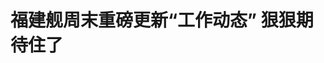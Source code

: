 <!DOCTYPE html>
<html lang="zh-CN">

<head>
    
<title>福建舰周末重磅更新“工作动态”  狠狠期待住了_腾讯新闻</title>
<meta name="keywords" content="航母,军舰,国产航母,山东舰,大国重器,福建,电磁弹射器,三亚">
<meta name="description" content="刚刚过去的周末两艘国产航母更新了自己的“工作动态”下滑查看大国重器的“朋友圈” 福建舰：我是首艘弹射型航空母舰，目前正在加紧进行海试中。 山东舰：情节随机、贴近实战！我正在海南三亚某军港进行飞行保障全流程演练。两艘航母有哪些科技含量拉满的亮点？重量级知识即刻带你解缆启航！01我国首艘弹射型航母一起读懂...">
<meta name="author" content="腾讯网">
<meta name="copyright" content="Copyright 1998 - 2025 Tencent. All Rights Reserved">
<meta property="og:type" content="news" />

<meta property="og:title" content="福建舰周末重磅更新“工作动态”  狠狠期待住了_腾讯新闻" />
<meta property="og:description" content="刚刚过去的周末两艘国产航母更新了自己的“工作动态”下滑查看大国重器的“朋友圈” 福建舰：我是首艘弹射型航空母舰，目前正在加紧进行海试中。 山东舰：情节随机、贴近实战！我正在海南三亚某军港进行飞行保障全流程演练。两艘航母有哪些科技含量拉满的亮点？重量级知识即刻带你解缆启航！01我国首艘弹射型航母一起读懂..." />
<meta property="og:url" content="https://news.qq.com/rain/a/20250526A01DYB00" />
<meta property="og:image" content="https://inews.gtimg.com/news_ls/Os8fuw68V-UR9dt8RNzngwSCemUkFoJavvv-Ya8H0sCfcAA_640330/0" />
<meta property="article:author" content="央视新闻" />
<meta property="article:published_time" content="2025-05-26 07:44:25" />
<meta property="category" content="mil" />

<meta name="baidu-site-verification" content="jJeIJ5X7pP" />
    <meta charset="utf-8" />
<meta http-equiv="X-UA-Compatible" content="IE=Edge" />
<meta name="viewport" content="width=device-width, initial-scale=1, shrink-to-fit=no" />
<link rel="dns-prefetch" href="mat1.gtimg.com">
<link rel="dns-prefetch" href="i.news.qq.com">
<link rel="shortcut icon" href="https://mat1.gtimg.com/qqcdn/qqindex2021/favicon.ico">
<script nomodule="true" src="https://mat1.gtimg.com/qqcdn/qqindex2021/common-static/20240515201444/core3-37-1.min.js"></script>
<script>
  try {
    if (!window.IntersectionObserver) {
      var observerScript = document.createElement('script');
      observerScript.src = "https://mat1.gtimg.com/qqcdn/qqindex2021/common-static/20241024141058/intersection-observer-polyfill.js";
      document.head.appendChild(observerScript);
    }
  } catch (error) {}
</script>

<script>
  try {
    if (!Element.prototype.scrollTo) {
      var scrollScript = document.createElement('script');
      scrollScript.src = "https://mat1.gtimg.com/qqcdn/qqindex2021/common-static/20241025153001/scroll-behavior-polyfill.js";
      document.head.appendChild(scrollScript);
    }
  } catch (error) {}
</script>
<script>
  try {
    if ('scrollRestoration' in window.history) {
      window.history.scrollRestoration = 'manual';
    }
    window.isPcClient = Boolean(window.electron) && (
      window.navigator.userAgent.indexOf('pc-client') > 0 ||
      window.navigator.userAgent.indexOf('TencentNews') > 0
    );
  } catch {}
</script>
<script>
  try {
    if (window.isPcClient) {
      var bodyStyle = document.createElement('style');
      bodyStyle.innerText = 'body{ zoom: 0.95 }';
      document.head.appendChild(bodyStyle);
    }
  } catch {}
</script>
<script>
  window.DATA = {"url":"https://view.inews.qq.com/a/20250526A01DYB00","article_id":"20250526A01DYB00","article_type":"0","title":"福建舰周末重磅更新“工作动态”  狠狠期待住了","desc":"刚刚过去的周末两艘国产航母更新了自己的“工作动态”下滑查看大国重器的“朋友圈” 福建舰：我是首艘弹射型航空母舰，目前正在加紧进行海试中。 山东舰：情节随机、贴近实战！我正在海南三亚某军港进行飞行保障全流程演练。两艘航母有哪些科技含量拉满的亮点？重量级知识即刻带你解缆启航！01我国首艘弹射型航母一起读懂...","iNewsRecommendLevel":1,"abstract":"刚刚过去的周末两艘国产航母更新了自己的“工作动态”下滑查看大国重器的“朋友圈” 福建舰：我是首艘弹射型航空母舰，目前正在加紧进行海试中。 山东舰：情节随机、贴近实战！我正在海南三亚某军港进行飞行保障全流程演练。两艘航母有哪些科技含量拉满的亮点？重量级知识即刻带你解缆启航！01我国首艘弹射型航母一起读懂...","catalog1":"mil","ad_channel_sign":"milite","introduction":"","media":"央视新闻","media_id":"58","pubtime":"2025-05-26 07:44:25","comment_id":"8414838987","political":0,"cmsId":"20250526A01DYB00","cms_id":"20250526A01DYB00","closeAllAd":0,"closeAllFavorite":false,"originContent":{"directory":{"ai_list":null,"enable":2,"list":null},"text":"\u003cdiv class=\"rich_media_content\"\u003e\u003c!--NO_AD_ERROR_8--\u003e\u003cp class=\"text_align-center\" data-source=\"cke\"\u003e刚刚过去的周末\u003c/p\u003e\n\u003cp class=\"text_align-center\" data-source=\"cke\"\u003e\u003cspan class=\"color-00b0f0\" data-source=\"cke\"\u003e\u003cstrong data-source=\"cke\"\u003e两艘国产航母\u003c/strong\u003e\u003c/span\u003e\u003c/p\u003e\n\u003cp class=\"text_align-center\" data-source=\"cke\"\u003e\u003cspan class=\"color-00b0f0\" data-source=\"cke\"\u003e\u003cstrong data-source=\"cke\"\u003e更新了自己的“工作动态”\u003c/strong\u003e\u003c/span\u003e\u003c/p\u003e\n\u003cp class=\"text_align-center\" data-source=\"cke\"\u003e\u003cspan class=\"color-a4acb6\" data-source=\"cke\"\u003e\u003cspan class=\"font_size-14px\" data-source=\"cke\"\u003e\u003cstrong data-source=\"cke\"\u003e下滑查看大国重器的“朋友圈”\u003c/strong\u003e👇\u003c/span\u003e\u003c/span\u003e\u003c/p\u003e\n\u003cdiv class=\"cms-cke-widget-quote-normal-1 cms-cke-widget-quote-tpl cms-cke-widget-quote-wrapper cms-cke-widget-tpl\" data-key=\"quote-normal-1\" data-reactroot=\"\" style=\"align-items: center; display: flex; font-size: 19px; justify-content: center; margin-bottom: 28px; margin-top: 28px; width: 100%\"\u003e\n\u003cdiv class=\"cms-cke-widget-quote-container\" style=\"border-bottom: 1px solid #ecedee; padding: 17px 0; position: relative; width: 100%\"\u003e\n\u003cdiv class=\"line\" style=\"background-color: #ecedee; height: 1px; position: absolute; right: 0; top: 0px; width: calc(100% - 32px)\"\u003e \u003c/div\u003e\n\u003csection class=\"cms-cke-widget-quote-icon\" style=\"background-image: url(https://inews.gtimg.com/om_bt/O5DcMG0bzC_orI-Z-S48S-WcsOJG8zzDaQ_K_Y8YdDaZEAA/0); background-position: center; background-repeat: no-repeat; background-size: cover; display: inline-block; height: 16px; left: 0; position: absolute; top: -8px; width: 24px\"\u003e \u003c/section\u003e\n\u003cdiv class=\"cms-cke-widget-quote-content\" style=\"color: #212228; line-height: 30px; width: 100%\"\u003e\n\u003cp\u003e\u003cstrong\u003e\u003c!--VERTICAL_CARD_BEGIN_0--\u003e福建舰\u003c!--VERTICAL_CARD_END_0--\u003e：\u003c/strong\u003e我是首艘弹射型航空母舰，目前正在加紧进行海试中。\u003c/p\u003e\n\u003c/div\u003e\n\u003c/div\u003e\n\u003c/div\u003e\n\u003cdiv class=\"cms-cke-widget-quote-normal-1 cms-cke-widget-quote-tpl cms-cke-widget-quote-wrapper cms-cke-widget-tpl\" data-key=\"quote-normal-1\" data-reactroot=\"\" style=\"align-items: center; display: flex; font-size: 19px; justify-content: center; margin-bottom: 28px; margin-top: 28px; width: 100%\"\u003e\n\u003cdiv class=\"cms-cke-widget-quote-container\" style=\"border-bottom: 1px solid #ecedee; padding: 17px 0; position: relative; width: 100%\"\u003e\n\u003cdiv class=\"line\" style=\"background-color: #ecedee; height: 1px; position: absolute; right: 0; top: 0px; width: calc(100% - 32px)\"\u003e \u003c/div\u003e\n\u003csection class=\"cms-cke-widget-quote-icon\" style=\"background-image: url(https://inews.gtimg.com/om_bt/O5DcMG0bzC_orI-Z-S48S-WcsOJG8zzDaQ_K_Y8YdDaZEAA/0); background-position: center; background-repeat: no-repeat; background-size: cover; display: inline-block; height: 16px; left: 0; position: absolute; top: -8px; width: 24px\"\u003e \u003c/section\u003e\n\u003cdiv class=\"cms-cke-widget-quote-content\" style=\"color: #212228; line-height: 30px; width: 100%\"\u003e\n\u003cp\u003e\u003cstrong\u003e\u003c!--VERTICAL_CARD_BEGIN_1--\u003e山东舰\u003c!--VERTICAL_CARD_END_1--\u003e：\u003c/strong\u003e情节随机、贴近实战！我正在海南三亚某军港进行飞行保障全流程演练。\u003c/p\u003e\n\u003c/div\u003e\n\u003c/div\u003e\n\u003c/div\u003e\n\u003cp class=\"text_align-center\" data-source=\"cke\"\u003e两艘航母有哪些科技含量拉满的亮点？\u003c/p\u003e\n\u003cp class=\"text_align-center\" data-source=\"cke\"\u003e重量级知识即刻带你解缆启航！\u003c/p\u003e\n\u003cdiv class=\"cms-cke-widget-title-number-3 cms-cke-widget-title-tpl cms-cke-widget-title-wrapper cms-cke-widget-tpl\" data-key=\"title-number-3\" data-reactroot=\"\" style=\"align-items: center; display: flex; font-size: 19px; font-weight: bold; justify-content: center; margin-bottom: 20px; margin-top: 28px; width: 100%\"\u003e\n\u003cdiv class=\"cms-cke-widget-title-container\" style=\"display: inline-block; margin-bottom: 8px; margin-left: 8px; margin-right: 8px; margin-top: 8px; position: relative\"\u003e\n\u003cdiv class=\"cms-cke-widget-title-nubmer\" style=\"color: #00269a; font-size: 54px; left: 50%; min-width: 20px; opacity: 0.1; position: absolute; text-align: center; top: 50%; transform: translate(-50%, -50%); white-space: nowrap; z-index: 9\"\u003e01\u003c/div\u003e\n\u003cdiv class=\"cms-cke-widget-title-wrap title-number-3-text\" style=\"color: #00269a; display: inline-block; line-height: 26px; min-width: 4px; padding: 0 28px; position: relative; text-align: center; word-break: break-all; z-index: 99\"\u003e\n\u003cp\u003e我国首艘弹射型航母\u003c/p\u003e\n\u003cp\u003e一起读懂福建舰的“含金量”\u003c/p\u003e\n\u003c/div\u003e\n\u003csection class=\"left-icon\" style=\"background-image: url(https://inews.gtimg.com/om_bt/OuiUeJ9yXPUGsFB7YhGv-z-NS1G6PTGqXdZHUNVaauegEAA/0); background-position: center; background-repeat: no-repeat; background-size: cover; display: inline-block; height: 20px; left: 0px; margin-top: -10px; position: absolute; top: 50%; width: 20px\"\u003e \u003c/section\u003e\n\u003csection class=\"right-icon\" style=\"background-image: url(https://inews.gtimg.com/om_bt/OuiUeJ9yXPUGsFB7YhGv-z-NS1G6PTGqXdZHUNVaauegEAA/0); background-position: center; background-repeat: no-repeat; background-size: cover; display: inline-block; height: 20px; margin-top: -10px; position: absolute; right: 0px; top: 50%; width: 20px\"\u003e \u003c/section\u003e\n\u003c/div\u003e\n\u003c/div\u003e\n\u003cp class=\"text_align-center\" data-source=\"cke\"\u003e\u003cspan class=\"color-00b0f0\" data-source=\"cke\"\u003e\u003cspan class=\"font_size-21px\" data-source=\"cke\"\u003e\u003cstrong data-source=\"cke\"\u003e福建舰\u003c/strong\u003e\u003c/span\u003e\u003c/span\u003e是我国第三艘\u003c!--SECURE_LINK_BEGIN_0--\u003e航空母舰\u003c!--SECURE_LINK_END_0--\u003e\u003c/p\u003e\n\u003cp class=\"text_align-center\" data-source=\"cke\"\u003e也是我国首艘弹射型航空母舰\u003c/p\u003e\n\u003cp class=\"text_align-center\" data-source=\"cke\"\u003e目前福建舰正在加紧进行海试\u003c/p\u003e\n\u003cp class=\"text_align-center\" data-source=\"cke\"\u003e入列后作战模式将更灵活\u003c/p\u003e\n\u003cdiv data-vid=\"k3090zaksok\" data-widget=\"video\"\u003e\u003c!--VIDEO_0--\u003e\u003cspan style=\"text-align: center;font-size: 13px;color: rgb(136, 136, 136); line-height: 14px;margin-bottom: 22px;margin-top: 8px; display: block;\"\u003e\u003c/span\u003e\u003c/div\u003e\n\u003cp class=\"text_align-center\" data-source=\"cke\"\u003e正式入列服役后\u003c/p\u003e\n\u003cp class=\"text_align-center\" data-source=\"cke\"\u003e它将发挥怎样的作战效能？\u003c/p\u003e\n\u003cp\u003e\u003c!--IMG_0--\u003e\u003c/p\u003e\n\u003cp\u003e\u003c!--IMG_1--\u003e\u003c/p\u003e\n\u003cp class=\"text_align-center\" data-source=\"cke\"\u003e福建舰的“含金量”超高：\u003c/p\u003e\n\u003cdiv class=\"cms-cke-widget-quote-normal-3 cms-cke-widget-quote-tpl cms-cke-widget-quote-wrapper cms-cke-widget-tpl\" data-key=\"quote-normal-3\" data-reactroot=\"\" style=\"align-items: center; display: flex; font-size: 19px; justify-content: center; margin-bottom: 28px; margin-top: 28px; width: 100%\"\u003e\n\u003cdiv class=\"cms-cke-widget-quote-container\" style=\"background: #f1f2f3; border-radius: 2px; padding: 16px 14px; position: relative; width: 100%\"\u003e\n\u003cdiv class=\"cms-cke-widget-quote-mask\" style=\"background: #ffffff; bottom: 0; height: 18px; position: absolute; right: 0; width: 18px\"\u003e \u003c/div\u003e\n\u003csection class=\"cms-cke-widget-quote-icon\" style=\"background-image: url(https://inews.gtimg.com/om_bt/OqRgU4CI68gL6p2TrspbzXbIx4iwsG-H5eIQPq7XioHT0AA/0); background-position: center; background-repeat: no-repeat; background-size: cover; bottom: -0; display: inline-block; height: 18px; position: absolute; right: 0px; width: 18px\"\u003e \u003c/section\u003e\n\u003cdiv class=\"cms-cke-widget-quote-content\" style=\"color: #212228; line-height: 27px; text-align: justify; width: 100%\"\u003e\n\u003cp\u003e与常规航母相比，采用弹射起飞的航母优势非常明显。\u003c/p\u003e\n\u003cp\u003e▶战斗机可以满载燃料和弹药起飞，相当于直接提升了战机的作战能力。\u003c/p\u003e\n\u003cp\u003e▶让航母具备搭载固定翼舰载预警机的能力，从而大幅提升航母的预警探测和对舰载机的空情保障与指挥调度能力。\u003c/p\u003e\n\u003cp\u003e▶电磁弹射器还可以控制弹射力度，大到运输机、预警机，小到无人机的各类机型都能以弹射方式从航母上起飞，使航母的作战模式更灵活。\u003c/p\u003e\n\u003c/div\u003e\n\u003c/div\u003e\n\u003c!--NO_AD_0--\u003e\u003c!--EOP_0--\u003e\u003c/div\u003e\u003c!--PARAGRAPH_0--\u003e\n\u003cdiv data-vid=\"z3090u9s8ni\" data-widget=\"video\"\u003e\u003c!--VIDEO_1--\u003e\u003cspan style=\"text-align: center;font-size: 13px;color: rgb(136, 136, 136); line-height: 14px;margin-bottom: 22px;margin-top: 8px; display: block;\"\u003e\u003c/span\u003e\u003c/div\u003e\n\u003cp class=\"text_align-center\" data-source=\"cke\"\u003e军事专家表示\u003c/p\u003e\n\u003cp class=\"text_align-center\" data-source=\"cke\"\u003e福建舰入列后\u003c/p\u003e\n\u003cp class=\"text_align-center\" data-source=\"cke\"\u003e\u003cspan class=\"color-00b0f0\" data-source=\"cke\"\u003e\u003cstrong data-source=\"cke\"\u003e将大幅提升人民海军\u003c/strong\u003e\u003c/span\u003e\u003c/p\u003e\n\u003cp class=\"text_align-center\" data-source=\"cke\"\u003e\u003cspan class=\"color-00b0f0\" data-source=\"cke\"\u003e\u003cstrong data-source=\"cke\"\u003e近海防御和远海护卫作战的能力\u003c/strong\u003e\u003c/span\u003e\u003c/p\u003e\n\u003cdiv class=\"cms-cke-widget-title-number-3 cms-cke-widget-title-tpl cms-cke-widget-title-wrapper cms-cke-widget-tpl\" data-key=\"title-number-3\" data-reactroot=\"\" style=\"align-items: center; display: flex; font-size: 19px; font-weight: bold; justify-content: center; margin-bottom: 20px; margin-top: 28px; width: 100%\"\u003e\n\u003cdiv class=\"cms-cke-widget-title-container\" style=\"display: inline-block; margin-bottom: 8px; margin-left: 8px; margin-right: 8px; margin-top: 8px; position: relative\"\u003e\n\u003cdiv class=\"cms-cke-widget-title-nubmer\" style=\"color: #00269a; font-size: 54px; left: 50%; min-width: 20px; opacity: 0.1; position: absolute; text-align: center; top: 50%; transform: translate(-50%, -50%); white-space: nowrap; z-index: 9\"\u003e02\u003c/div\u003e\n\u003cdiv class=\"cms-cke-widget-title-wrap title-number-3-text\" style=\"color: #00269a; display: inline-block; line-height: 26px; min-width: 4px; padding: 0 28px; position: relative; text-align: center; word-break: break-all; z-index: 99\"\u003e\n\u003cp\u003e贴近实战！\u003c/p\u003e\n\u003cp\u003e山东舰最新演练现场\u003c/p\u003e\n\u003c/div\u003e\n\u003csection class=\"left-icon\" style=\"background-image: url(https://inews.gtimg.com/om_bt/OuiUeJ9yXPUGsFB7YhGv-z-NS1G6PTGqXdZHUNVaauegEAA/0); background-position: center; background-repeat: no-repeat; background-size: cover; display: inline-block; height: 20px; left: 0px; margin-top: -10px; position: absolute; top: 50%; width: 20px\"\u003e \u003c/section\u003e\n\u003csection class=\"right-icon\" style=\"background-image: url(https://inews.gtimg.com/om_bt/OuiUeJ9yXPUGsFB7YhGv-z-NS1G6PTGqXdZHUNVaauegEAA/0); background-position: center; background-repeat: no-repeat; background-size: cover; display: inline-block; height: 20px; margin-top: -10px; position: absolute; right: 0px; top: 50%; width: 20px\"\u003e \u003c/section\u003e\n\u003c/div\u003e\n\u003c/div\u003e\n\u003cp class=\"text_align-center\" data-source=\"cke\"\u003e近日，山东舰在海南三亚某军港\u003c/p\u003e\n\u003cp class=\"text_align-center\" data-source=\"cke\"\u003e进行飞行保障全流程演练\u003c/p\u003e\n\u003cp class=\"text_align-center\" data-source=\"cke\"\u003e紧贴战训任务磨砺官兵实战本领\u003c/p\u003e\n\u003cdiv data-vid=\"q3090abt19f\" data-widget=\"video\"\u003e\u003c!--VIDEO_2--\u003e\u003cspan style=\"text-align: center;font-size: 13px;color: rgb(136, 136, 136); line-height: 14px;margin-bottom: 22px;margin-top: 8px; display: block;\"\u003e\u003c/span\u003e\u003c/div\u003e\n\u003cp class=\"text_align-center\" data-source=\"cke\"\u003e\u003cstrong data-source=\"cke\"\u003e\u003cspan class=\"color-00b0f0\" data-source=\"cke\"\u003e\u003cspan class=\"font_size-21px\" data-source=\"cke\"\u003e山东舰\u003c/span\u003e\u003c/span\u003e\u003c/strong\u003e是我国首艘完全自主设计、\u003c/p\u003e\n\u003cp class=\"text_align-center\" data-source=\"cke\"\u003e自主建造、自主配套的航空母舰\u003c/p\u003e\n\u003cp class=\"text_align-center\" data-source=\"cke\"\u003e\u003cspan class=\"color-00b0f0\" data-source=\"cke\"\u003e\u003cstrong data-source=\"cke\"\u003e是我国重要的战略威慑力量\u003c/strong\u003e\u003c/span\u003e\u003c/p\u003e\n\u003cp\u003e\u003c!--IMG_2--\u003e\u003c/p\u003e\n\u003cp class=\"text_align-center\" data-source=\"cke\"\u003e从2020年5月，入列后首次进行航行训练至今\u003c/p\u003e\n\u003cp class=\"text_align-center\" data-source=\"cke\"\u003e五年来\u003c/p\u003e\n\u003cp class=\"text_align-center\" data-source=\"cke\"\u003e\u003cspan class=\"color-00b0f0\" data-source=\"cke\"\u003e\u003cstrong data-source=\"cke\"\u003e山东舰刷新我国航母事业多个“首次”\u003c/strong\u003e\u003c/span\u003e\u003c/p\u003e\n\u003cdiv data-vid=\"e3090gasf7p\" data-widget=\"video\"\u003e\u003c!--VIDEO_3--\u003e\u003cspan style=\"text-align: center;font-size: 13px;color: rgb(136, 136, 136); line-height: 14px;margin-bottom: 22px;margin-top: 8px; display: block;\"\u003e\u003c/span\u003e\u003c/div\u003e\n\u003cp class=\"text_align-center\" data-source=\"cke\"\u003e出远海、闯大洋\u003c/p\u003e\n\u003cp class=\"text_align-center\" data-source=\"cke\"\u003e山东舰已圆满完成多次重大演训\u003c/p\u003e\n\u003cdiv class=\"cms-cke-widget-quote-normal-3 cms-cke-widget-quote-tpl cms-cke-widget-quote-wrapper cms-cke-widget-tpl\" data-key=\"quote-normal-3\" data-reactroot=\"\" style=\"align-items: center; display: flex; font-size: 19px; justify-content: center; margin-bottom: 28px; margin-top: 28px; width: 100%\"\u003e\n\u003cdiv class=\"cms-cke-widget-quote-container\" style=\"background: #f1f2f3; border-radius: 2px; padding: 16px 14px; position: relative; width: 100%\"\u003e\n\u003cdiv class=\"cms-cke-widget-quote-mask\" style=\"background: #ffffff; bottom: 0; height: 18px; position: absolute; right: 0; width: 18px\"\u003e \u003c/div\u003e\n\u003csection class=\"cms-cke-widget-quote-icon\" style=\"background-image: url(https://inews.gtimg.com/om_bt/OqRgU4CI68gL6p2TrspbzXbIx4iwsG-H5eIQPq7XioHT0AA/0); background-position: center; background-repeat: no-repeat; background-size: cover; bottom: -0; display: inline-block; height: 18px; position: absolute; right: 0px; width: 18px\"\u003e \u003c/section\u003e\n\u003cdiv class=\"cms-cke-widget-quote-content\" style=\"color: #212228; line-height: 27px; text-align: justify; width: 100%\"\u003e\n\u003cp\u003e▶2020年12月，山东舰穿越台海跨区机动；\u003c/p\u003e\n\u003cp\u003e▶2021年5月，前出南海，维护国家主权、安全、发展利益；\u003c/p\u003e\n\u003cp\u003e▶2022年8月，组织实际使用武器；\u003c/p\u003e\n\u003cp\u003e▶2023年4月，参加\u0026#34;联合利剑\u0026#34;演习；\u003c/p\u003e\n\u003cp\u003e▶2024年10月，辽宁舰、山东舰编队首次开展双航母编队演练，中国航母编队体系作战能力进入全新阶段。\u003c/p\u003e\n\u003c/div\u003e\n\u003c/div\u003e\n\u003c!--NO_AD_1--\u003e\u003c!--NO_AD_2--\u003e\u003c!--NO_AD_3--\u003e\u003c!--NO_AD_4--\u003e\u003c!--EOP_1--\u003e\u003c!--EOP_2--\u003e\u003c!--EOP_3--\u003e\u003c!--EOP_4--\u003e\u003c/div\u003e\u003c!--PARAGRAPH_4--\u003e\u003c!--PARAGRAPH_3--\u003e\u003c!--PARAGRAPH_2--\u003e\u003c!--PARAGRAPH_1--\u003e\n\u003cdiv class=\"cms-cke-widget-separator-normal-7 cms-cke-widget-separator-tpl cms-cke-widget-separator-wrapper cms-cke-widget-tpl\" data-key=\"separator-normal-7\" data-reactroot=\"\" style=\"align-items: center; display: flex; font-size: 17px; justify-content: center; margin-bottom: 28px; margin-top: 28px; width: 100%\"\u003e\n\u003csection class=\"cms-cke-widget-separator-container\" style=\"background-image: url(https://inews.gtimg.com/om_bt/ORhxhJD_KQu2OiIDnTXifA9eJbh8l-SAwItsXy-jaKBjkAA/0); background-position: center; background-repeat: no-repeat; background-size: 100% 100%; display: inline-block; height: 33px; max-width: 343px; width: 100%\"\u003e \u003c/section\u003e\n\u003c/div\u003e\n\u003cp class=\"text_align-center\" data-source=\"cke\"\u003e\u003cspan class=\"color-00b0f0\" data-source=\"cke\"\u003e\u003cstrong data-source=\"cke\"\u003e期待下一次亮“舰”\u003c/strong\u003e\u003c/span\u003e\u003c/p\u003e\n\u003cp class=\"text_align-center\" data-source=\"cke\"\u003e\u003cspan class=\"color-00b0f0\" data-source=\"cke\"\u003e\u003cstrong data-source=\"cke\"\u003e期待下一个惊喜！\u003c/strong\u003e\u003c/span\u003e\u003c/p\u003e\n\n\n\n\n\n\n\u003cstyle\u003e.rich_media_content{--news-tabel-th-night-color: #444444;--news-font-day-color: #333;--news-font-night-color: #d9d9d9;--news-bottom-distance: 22px}.rich_media_content p:not([data-exeditor-arbitrary-box=image-box]){letter-spacing:.5px;line-height:30px;margin-bottom:var(--news-bottom-distance);word-wrap:break-word}.rich_media_content{color:var(--news-font-day-color);font-size:18px}@media(prefers-color-scheme:dark){body:not([data-weui-theme=light]):not([dark-mode-disable=true]) .rich_media_content p:not([data-exeditor-arbitrary-box=image-box]){letter-spacing:.5px;line-height:30px;margin-bottom:var(--news-bottom-distance);word-wrap:break-word}body:not([data-weui-theme=light]):not([dark-mode-disable=true]) .rich_media_content{color:var(--news-font-night-color)}}.data_color_scheme_dark .rich_media_content p:not([data-exeditor-arbitrary-box=image-box]){letter-spacing:.5px;line-height:30px;margin-bottom:var(--news-bottom-distance);word-wrap:break-word}.data_color_scheme_dark .rich_media_content{color:var(--news-font-night-color)}.data_color_scheme_dark .rich_media_content{font-size:18px}.rich_media_content p[data-exeditor-arbitrary-box=image-box]{margin-bottom:11px}.rich_media_content\u003ediv:not(.qnt-video),.rich_media_content\u003esection{margin-bottom:var(--news-bottom-distance)}.rich_media_content hr{margin-bottom:var(--news-bottom-distance)}.rich_media_content .link_list{margin:0;margin-top:20px;min-height:0!important}.rich_media_content blockquote{background:#f9f9f9;border-left:6px solid #ccc;margin:1.5em 10px;padding:.5em 10px}.rich_media_content blockquote p{margin-bottom:0!important}.data_color_scheme_dark .rich_media_content blockquote{background:#323232}@media(prefers-color-scheme:dark){body:not([data-weui-theme=light]):not([dark-mode-disable=true]) .rich_media_content blockquote{background:#323232}}.rich_media_content ol[data-ex-list]{--ol-start: 1;--ol-list-style-type: decimal;list-style-type:none;counter-reset:olCounter calc(var(--ol-start,1) - 1);position:relative}.rich_media_content ol[data-ex-list]\u003eli\u003e:first-child::before{content:counter(olCounter,var(--ol-list-style-type)) '. ';counter-increment:olCounter;font-variant-numeric:tabular-nums;display:inline-block}.rich_media_content ul[data-ex-list]{--ul-list-style-type: circle;list-style-type:none;position:relative}.rich_media_content ul[data-ex-list].nonUnicode-list-style-type\u003eli\u003e:first-child::before{content:var(--ul-list-style-type) ' ';font-variant-numeric:tabular-nums;display:inline-block;transform:scale(0.5)}.rich_media_content ul[data-ex-list].unicode-list-style-type\u003eli\u003e:first-child::before{content:var(--ul-list-style-type) ' ';font-variant-numeric:tabular-nums;display:inline-block;transform:scale(0.8)}.rich_media_content ol:not([data-ex-list]){padding-left:revert}.rich_media_content ul:not([data-ex-list]){padding-left:revert}.rich_media_content table{display:table;border-collapse:collapse;margin-bottom:var(--news-bottom-distance)}.rich_media_content table th,.rich_media_content table td{word-wrap:break-word;border:1px solid #ddd;white-space:nowrap;padding:2px 5px}.rich_media_content table th{font-weight:700;background-color:#f0f0f0;text-align:left}.rich_media_content table p{margin-bottom:0!important}.data_color_scheme_dark .rich_media_content table th{background:var(--news-tabel-th-night-color)}@media(prefers-color-scheme:dark){body:not([data-weui-theme=light]):not([dark-mode-disable=true]) .rich_media_content table th{background:var(--news-tabel-th-night-color)}}.rich_media_content .qqnews_image_desc,.rich_media_content p[type=om-image-desc]{line-height:20px!important;text-align:center!important;font-size:14px!important;color:#666!important}.rich_media_content div[data-exeditor-arbitrary-box=wrap]:not([data-exeditor-arbitrary-box-special-style]){max-width:100%}.rich_media_content .qqnews-content{--wmfont: 0;--wmcolor: transparent;font-size:var(--wmfont);color:var(--wmcolor);line-height:var(--wmfont)!important;margin-bottom:var(--wmfont)!important}.rich_media_content .qqnews_sign_emphasis{background:#f7f7f7}.rich_media_content .qqnews_sign_emphasis ol{word-wrap:break-word;border:none;color:#5c5c5c;line-height:28px;list-style:none;margin:14px 0 6px;padding:16px 15px 4px}.rich_media_content .qqnews_sign_emphasis p{margin-bottom:12px!important}.rich_media_content .qqnews_sign_emphasis ol\u003eli\u003ep{padding-left:30px}.rich_media_content .qqnews_sign_emphasis ol\u003eli{list-style:none}.rich_media_content .qqnews_sign_emphasis ol\u003eli\u003ep:first-child::before{margin-left:-30px;content:counter(olCounter,decimal) ''!important;counter-increment:olCounter!important;font-variant-numeric:tabular-nums!important;background:#37f;border-radius:2px;color:#fff;font-size:15px;font-style:normal;text-align:center;line-height:18px;width:18px;height:18px;margin-right:12px;position:relative;top:-1px}.data_color_scheme_dark .rich_media_content .qqnews_sign_emphasis{background:#262626}.data_color_scheme_dark .rich_media_content .qqnews_sign_emphasis ol\u003eli\u003ep{color:#a9a9a9}@media(prefers-color-scheme:dark){body:not([data-weui-theme=light]):not([dark-mode-disable=true]) .rich_media_content .qqnews_sign_emphasis{background:#262626}body:not([data-weui-theme=light]):not([dark-mode-disable=true]) .rich_media_content .qqnews_sign_emphasis ol\u003eli\u003ep{color:#a9a9a9}}.rich_media_content h1,.rich_media_content h2,.rich_media_content h3,.rich_media_content h4,.rich_media_content h5,.rich_media_content h6{margin-bottom:var(--news-bottom-distance);font-weight:700}.rich_media_content h1{font-size:20px}.rich_media_content h2,.rich_media_content h3{font-size:19px}.rich_media_content h4,.rich_media_content h5,.rich_media_content h6{font-size:18px}.rich_media_content li:empty{display:none}.rich_media_content ul,.rich_media_content ol{margin-bottom:var(--news-bottom-distance)}.rich_media_content div\u003ep:only-child{margin-bottom:0!important}.rich_media_content .cms-cke-widget-title-wrap p{margin-bottom:0!important}\u003c/style\u003e\u003c/div\u003e","version":"v2"},"originAttribute":{"IMG_0":{"bigOrigUrl":"https://inews.gtimg.com/om_bt/O4SqnxRjeuwkrZSWYhph3ZdHE3jMxVESW2KOjbaYGXxTEAA/0","compressUrl":"https://inews.gtimg.com/om_bt/O4SqnxRjeuwkrZSWYhph3ZdHE3jMxVESW2KOjbaYGXxTEAA/641","desc":"","fullPic":"1","height":361,"imgurl0":"https://inews.gtimg.com/om_bt/O4SqnxRjeuwkrZSWYhph3ZdHE3jMxVESW2KOjbaYGXxTEAA/0","imgurl1000":"https://inews.gtimg.com/om_bt/O4SqnxRjeuwkrZSWYhph3ZdHE3jMxVESW2KOjbaYGXxTEAA/1000","islong":0,"origUrl":"https://inews.gtimg.com/om_bt/O4SqnxRjeuwkrZSWYhph3ZdHE3jMxVESW2KOjbaYGXxTEAA/641","size":73,"style":"width: 100%","thumb":"https://inews.gtimg.com/om_bt/O4SqnxRjeuwkrZSWYhph3ZdHE3jMxVESW2KOjbaYGXxTEAA_181x181s/0","url":"https://inews.gtimg.com/om_bt/O4SqnxRjeuwkrZSWYhph3ZdHE3jMxVESW2KOjbaYGXxTEAA/641","width":641},"IMG_1":{"bigOrigUrl":"https://inews.gtimg.com/om_bt/OtGDTZ2lv5LT_aLUXSlaTyZmGo_ppRHdL8ME3UI1u9-lcAA/0","compressUrl":"https://inews.gtimg.com/om_bt/OtGDTZ2lv5LT_aLUXSlaTyZmGo_ppRHdL8ME3UI1u9-lcAA/641","desc":"","fullPic":"1","height":361,"imgurl0":"https://inews.gtimg.com/om_bt/OtGDTZ2lv5LT_aLUXSlaTyZmGo_ppRHdL8ME3UI1u9-lcAA/0","imgurl1000":"https://inews.gtimg.com/om_bt/OtGDTZ2lv5LT_aLUXSlaTyZmGo_ppRHdL8ME3UI1u9-lcAA/1000","islong":0,"origUrl":"https://inews.gtimg.com/om_bt/OtGDTZ2lv5LT_aLUXSlaTyZmGo_ppRHdL8ME3UI1u9-lcAA/1000","size":1254,"style":"width: 100%","thumb":"https://inews.gtimg.com/om_bt/OtGDTZ2lv5LT_aLUXSlaTyZmGo_ppRHdL8ME3UI1u9-lcAA_181x181s/0","url":"https://inews.gtimg.com/om_bt/OtGDTZ2lv5LT_aLUXSlaTyZmGo_ppRHdL8ME3UI1u9-lcAA/641","width":641},"IMG_2":{"bigOrigUrl":"https://inews.gtimg.com/om_bt/OlHMFIm6hJpk_LMo6Sh3y3AyzQoynvkFuvHjT2ZMuZNJMAA/0","compressUrl":"https://inews.gtimg.com/om_bt/OlHMFIm6hJpk_LMo6Sh3y3AyzQoynvkFuvHjT2ZMuZNJMAA/641","desc":"","fullPic":"1","height":427,"imgurl0":"https://inews.gtimg.com/om_bt/OlHMFIm6hJpk_LMo6Sh3y3AyzQoynvkFuvHjT2ZMuZNJMAA/0","imgurl1000":"https://inews.gtimg.com/om_bt/OlHMFIm6hJpk_LMo6Sh3y3AyzQoynvkFuvHjT2ZMuZNJMAA/1000","islong":0,"origUrl":"https://inews.gtimg.com/om_bt/OlHMFIm6hJpk_LMo6Sh3y3AyzQoynvkFuvHjT2ZMuZNJMAA/641","size":434,"style":"width: 100%","thumb":"https://inews.gtimg.com/om_bt/OlHMFIm6hJpk_LMo6Sh3y3AyzQoynvkFuvHjT2ZMuZNJMAA_181x181s/0","url":"https://inews.gtimg.com/om_bt/OlHMFIm6hJpk_LMo6Sh3y3AyzQoynvkFuvHjT2ZMuZNJMAA/641","width":641},"VERTICAL_CARD_BEGIN_0":{"a_version":"21_android_7.4.57","desc":"福建舰","detail_url":"qqnews://article_9528?act=ai_chat\u0026vertical_card_type=ai\u0026vertical_card_desc=%E7%A6%8F%E5%BB%BA%E8%88%B0\u0026a_version=21_android_7.4.57\u0026i_version=11.0_qqnews_7.4.70","i_version":"11.0_qqnews_7.4.70","previous_context":"刚刚过去的周末\n两艘国产航母\n更新了自己的“工作动态”\n下滑查看大国重器的“朋友圈”👇\n\n\n \n \n\n","subsequent_context":"：我是首艘弹射型航空母舰，目前正在加紧进行海试中。\n\n\n\n\n\n \n \n\n山东舰：情节随机、贴近实战！我正在海南三亚某军港进行飞行保障全流程演练。\n\n\n\n两艘航母有哪些科技含量拉满的亮点？\n重量级知识即","type":"ai","url":"qqnews://article_9528?act=ai_chat\u0026vertical_card_type=ai\u0026vertical_card_desc=%E7%A6%8F%E5%BB%BA%E8%88%B0\u0026jumpinfo=%7B%22scene%22%3A%22algo_scribe_words%22%2C%22sentence%22%3A%22%E7%A6%8F%E5%BB%BA%E8%88%B0%22%2C%22sentenceContext%22%3A%22%E5%88%9A%E5%88%9A%E8%BF%87%E5%8E%BB%E7%9A%84%E5%91%A8%E6%9C%AB%5Cn%E4%B8%A4%E8%89%98%E5%9B%BD%E4%BA%A7%E8%88%AA%E6%AF%8D%5Cn%E6%9B%B4%E6%96%B0%E4%BA%86%E8%87%AA%E5%B7%B1%E7%9A%84%E2%80%9C%E5%B7%A5%E4%BD%9C%E5%8A%A8%E6%80%81%E2%80%9D%5Cn%E4%B8%8B%E6%BB%91%E6%9F%A5%E7%9C%8B%E5%A4%A7%E5%9B%BD%E9%87%8D%E5%99%A8%E7%9A%84%E2%80%9C%E6%9C%8B%E5%8F%8B%E5%9C%88%E2%80%9D%F0%9F%91%87%5Cn%5Cn%5Cn%C2%A0%5Cn%C2%A0%5Cn%5Cn%7B%E7%A6%8F%E5%BB%BA%E8%88%B0%7D%EF%BC%9A%E6%88%91%E6%98%AF%E9%A6%96%E8%89%98%E5%BC%B9%E5%B0%84%E5%9E%8B%E8%88%AA%E7%A9%BA%E6%AF%8D%E8%88%B0%EF%BC%8C%E7%9B%AE%E5%89%8D%E6%AD%A3%E5%9C%A8%E5%8A%A0%E7%B4%A7%E8%BF%9B%E8%A1%8C%E6%B5%B7%E8%AF%95%E4%B8%AD%E3%80%82%5Cn%5Cn%5Cn%5Cn%5Cn%5Cn%C2%A0%5Cn%C2%A0%5Cn%5Cn%E5%B1%B1%E4%B8%9C%E8%88%B0%EF%BC%9A%E6%83%85%E8%8A%82%E9%9A%8F%E6%9C%BA%E3%80%81%E8%B4%B4%E8%BF%91%E5%AE%9E%E6%88%98%EF%BC%81%E6%88%91%E6%AD%A3%E5%9C%A8%E6%B5%B7%E5%8D%97%E4%B8%89%E4%BA%9A%E6%9F%90%E5%86%9B%E6%B8%AF%E8%BF%9B%E8%A1%8C%E9%A3%9E%E8%A1%8C%E4%BF%9D%E9%9A%9C%E5%85%A8%E6%B5%81%E7%A8%8B%E6%BC%94%E7%BB%83%E3%80%82%5Cn%5Cn%5Cn%5Cn%E4%B8%A4%E8%89%98%E8%88%AA%E6%AF%8D%E6%9C%89%E5%93%AA%E4%BA%9B%E7%A7%91%E6%8A%80%E5%90%AB%E9%87%8F%E6%8B%89%E6%BB%A1%E7%9A%84%E4%BA%AE%E7%82%B9%EF%BC%9F%5Cn%E9%87%8D%E9%87%8F%E7%BA%A7%E7%9F%A5%E8%AF%86%E5%8D%B3%22%2C%22source%22%3A%22article_sharepage_scribewords%22%7D","urls":{"qqcom":{"pc_url":"qqnews://article_9528?act=ai_chat\u0026vertical_card_type=ai\u0026vertical_card_desc=%E7%A6%8F%E5%BB%BA%E8%88%B0\u0026jumpinfo=%7B%22scene%22%3A%22algo_scribe_words%22%2C%22sentence%22%3A%22%E7%A6%8F%E5%BB%BA%E8%88%B0%22%2C%22sentenceContext%22%3A%22%E5%88%9A%E5%88%9A%E8%BF%87%E5%8E%BB%E7%9A%84%E5%91%A8%E6%9C%AB%5Cn%E4%B8%A4%E8%89%98%E5%9B%BD%E4%BA%A7%E8%88%AA%E6%AF%8D%5Cn%E6%9B%B4%E6%96%B0%E4%BA%86%E8%87%AA%E5%B7%B1%E7%9A%84%E2%80%9C%E5%B7%A5%E4%BD%9C%E5%8A%A8%E6%80%81%E2%80%9D%5Cn%E4%B8%8B%E6%BB%91%E6%9F%A5%E7%9C%8B%E5%A4%A7%E5%9B%BD%E9%87%8D%E5%99%A8%E7%9A%84%E2%80%9C%E6%9C%8B%E5%8F%8B%E5%9C%88%E2%80%9D%F0%9F%91%87%5Cn%5Cn%5Cn%C2%A0%5Cn%C2%A0%5Cn%5Cn%7B%E7%A6%8F%E5%BB%BA%E8%88%B0%7D%EF%BC%9A%E6%88%91%E6%98%AF%E9%A6%96%E8%89%98%E5%BC%B9%E5%B0%84%E5%9E%8B%E8%88%AA%E7%A9%BA%E6%AF%8D%E8%88%B0%EF%BC%8C%E7%9B%AE%E5%89%8D%E6%AD%A3%E5%9C%A8%E5%8A%A0%E7%B4%A7%E8%BF%9B%E8%A1%8C%E6%B5%B7%E8%AF%95%E4%B8%AD%E3%80%82%5Cn%5Cn%5Cn%5Cn%5Cn%5Cn%C2%A0%5Cn%C2%A0%5Cn%5Cn%E5%B1%B1%E4%B8%9C%E8%88%B0%EF%BC%9A%E6%83%85%E8%8A%82%E9%9A%8F%E6%9C%BA%E3%80%81%E8%B4%B4%E8%BF%91%E5%AE%9E%E6%88%98%EF%BC%81%E6%88%91%E6%AD%A3%E5%9C%A8%E6%B5%B7%E5%8D%97%E4%B8%89%E4%BA%9A%E6%9F%90%E5%86%9B%E6%B8%AF%E8%BF%9B%E8%A1%8C%E9%A3%9E%E8%A1%8C%E4%BF%9D%E9%9A%9C%E5%85%A8%E6%B5%81%E7%A8%8B%E6%BC%94%E7%BB%83%E3%80%82%5Cn%5Cn%5Cn%5Cn%E4%B8%A4%E8%89%98%E8%88%AA%E6%AF%8D%E6%9C%89%E5%93%AA%E4%BA%9B%E7%A7%91%E6%8A%80%E5%90%AB%E9%87%8F%E6%8B%89%E6%BB%A1%E7%9A%84%E4%BA%AE%E7%82%B9%EF%BC%9F%5Cn%E9%87%8D%E9%87%8F%E7%BA%A7%E7%9F%A5%E8%AF%86%E5%8D%B3%22%2C%22source%22%3A%22article_sharepage_scribewords%22%7D"},"web":{"h5_url":"qqnews://article_9528?act=ai_chat\u0026vertical_card_type=ai\u0026vertical_card_desc=%E7%A6%8F%E5%BB%BA%E8%88%B0\u0026jumpinfo=%7B%22scene%22%3A%22algo_scribe_words%22%2C%22sentence%22%3A%22%E7%A6%8F%E5%BB%BA%E8%88%B0%22%2C%22sentenceContext%22%3A%22%E5%88%9A%E5%88%9A%E8%BF%87%E5%8E%BB%E7%9A%84%E5%91%A8%E6%9C%AB%5Cn%E4%B8%A4%E8%89%98%E5%9B%BD%E4%BA%A7%E8%88%AA%E6%AF%8D%5Cn%E6%9B%B4%E6%96%B0%E4%BA%86%E8%87%AA%E5%B7%B1%E7%9A%84%E2%80%9C%E5%B7%A5%E4%BD%9C%E5%8A%A8%E6%80%81%E2%80%9D%5Cn%E4%B8%8B%E6%BB%91%E6%9F%A5%E7%9C%8B%E5%A4%A7%E5%9B%BD%E9%87%8D%E5%99%A8%E7%9A%84%E2%80%9C%E6%9C%8B%E5%8F%8B%E5%9C%88%E2%80%9D%F0%9F%91%87%5Cn%5Cn%5Cn%C2%A0%5Cn%C2%A0%5Cn%5Cn%7B%E7%A6%8F%E5%BB%BA%E8%88%B0%7D%EF%BC%9A%E6%88%91%E6%98%AF%E9%A6%96%E8%89%98%E5%BC%B9%E5%B0%84%E5%9E%8B%E8%88%AA%E7%A9%BA%E6%AF%8D%E8%88%B0%EF%BC%8C%E7%9B%AE%E5%89%8D%E6%AD%A3%E5%9C%A8%E5%8A%A0%E7%B4%A7%E8%BF%9B%E8%A1%8C%E6%B5%B7%E8%AF%95%E4%B8%AD%E3%80%82%5Cn%5Cn%5Cn%5Cn%5Cn%5Cn%C2%A0%5Cn%C2%A0%5Cn%5Cn%E5%B1%B1%E4%B8%9C%E8%88%B0%EF%BC%9A%E6%83%85%E8%8A%82%E9%9A%8F%E6%9C%BA%E3%80%81%E8%B4%B4%E8%BF%91%E5%AE%9E%E6%88%98%EF%BC%81%E6%88%91%E6%AD%A3%E5%9C%A8%E6%B5%B7%E5%8D%97%E4%B8%89%E4%BA%9A%E6%9F%90%E5%86%9B%E6%B8%AF%E8%BF%9B%E8%A1%8C%E9%A3%9E%E8%A1%8C%E4%BF%9D%E9%9A%9C%E5%85%A8%E6%B5%81%E7%A8%8B%E6%BC%94%E7%BB%83%E3%80%82%5Cn%5Cn%5Cn%5Cn%E4%B8%A4%E8%89%98%E8%88%AA%E6%AF%8D%E6%9C%89%E5%93%AA%E4%BA%9B%E7%A7%91%E6%8A%80%E5%90%AB%E9%87%8F%E6%8B%89%E6%BB%A1%E7%9A%84%E4%BA%AE%E7%82%B9%EF%BC%9F%5Cn%E9%87%8D%E9%87%8F%E7%BA%A7%E7%9F%A5%E8%AF%86%E5%8D%B3%22%2C%22source%22%3A%22article_sharepage_scribewords%22%7D"}}},"VERTICAL_CARD_BEGIN_1":{"a_version":"21_android_7.4.57","desc":"山东舰","detail_url":"qqnews://article_9528?act=ai_chat\u0026vertical_card_type=ai\u0026vertical_card_desc=%E5%B1%B1%E4%B8%9C%E8%88%B0\u0026a_version=21_android_7.4.57\u0026i_version=11.0_qqnews_7.4.70","i_version":"11.0_qqnews_7.4.70","previous_context":"刚刚过去的周末\n两艘国产航母\n更新了自己的“工作动态”\n下滑查看大国重器的“朋友圈”👇\n\n\n \n \n\n福建舰：我是首艘弹射型航空母舰，目前正在加紧进行海试中。\n\n\n\n\n\n \n \n\n","subsequent_context":"：情节随机、贴近实战！我正在海南三亚某军港进行飞行保障全流程演练。\n\n\n\n两艘航母有哪些科技含量拉满的亮点？\n重量级知识即刻带你解缆启航！\n\n\n01\n\n我国首艘弹射型航母\n一起读懂福建舰的“含金量”\n","type":"ai","url":"qqnews://article_9528?act=ai_chat\u0026vertical_card_type=ai\u0026vertical_card_desc=%E5%B1%B1%E4%B8%9C%E8%88%B0\u0026jumpinfo=%7B%22scene%22%3A%22algo_scribe_words%22%2C%22sentence%22%3A%22%E5%B1%B1%E4%B8%9C%E8%88%B0%22%2C%22sentenceContext%22%3A%22%E5%88%9A%E5%88%9A%E8%BF%87%E5%8E%BB%E7%9A%84%E5%91%A8%E6%9C%AB%5Cn%E4%B8%A4%E8%89%98%E5%9B%BD%E4%BA%A7%E8%88%AA%E6%AF%8D%5Cn%E6%9B%B4%E6%96%B0%E4%BA%86%E8%87%AA%E5%B7%B1%E7%9A%84%E2%80%9C%E5%B7%A5%E4%BD%9C%E5%8A%A8%E6%80%81%E2%80%9D%5Cn%E4%B8%8B%E6%BB%91%E6%9F%A5%E7%9C%8B%E5%A4%A7%E5%9B%BD%E9%87%8D%E5%99%A8%E7%9A%84%E2%80%9C%E6%9C%8B%E5%8F%8B%E5%9C%88%E2%80%9D%F0%9F%91%87%5Cn%5Cn%5Cn%C2%A0%5Cn%C2%A0%5Cn%5Cn%E7%A6%8F%E5%BB%BA%E8%88%B0%EF%BC%9A%E6%88%91%E6%98%AF%E9%A6%96%E8%89%98%E5%BC%B9%E5%B0%84%E5%9E%8B%E8%88%AA%E7%A9%BA%E6%AF%8D%E8%88%B0%EF%BC%8C%E7%9B%AE%E5%89%8D%E6%AD%A3%E5%9C%A8%E5%8A%A0%E7%B4%A7%E8%BF%9B%E8%A1%8C%E6%B5%B7%E8%AF%95%E4%B8%AD%E3%80%82%5Cn%5Cn%5Cn%5Cn%5Cn%5Cn%C2%A0%5Cn%C2%A0%5Cn%5Cn%7B%E5%B1%B1%E4%B8%9C%E8%88%B0%7D%EF%BC%9A%E6%83%85%E8%8A%82%E9%9A%8F%E6%9C%BA%E3%80%81%E8%B4%B4%E8%BF%91%E5%AE%9E%E6%88%98%EF%BC%81%E6%88%91%E6%AD%A3%E5%9C%A8%E6%B5%B7%E5%8D%97%E4%B8%89%E4%BA%9A%E6%9F%90%E5%86%9B%E6%B8%AF%E8%BF%9B%E8%A1%8C%E9%A3%9E%E8%A1%8C%E4%BF%9D%E9%9A%9C%E5%85%A8%E6%B5%81%E7%A8%8B%E6%BC%94%E7%BB%83%E3%80%82%5Cn%5Cn%5Cn%5Cn%E4%B8%A4%E8%89%98%E8%88%AA%E6%AF%8D%E6%9C%89%E5%93%AA%E4%BA%9B%E7%A7%91%E6%8A%80%E5%90%AB%E9%87%8F%E6%8B%89%E6%BB%A1%E7%9A%84%E4%BA%AE%E7%82%B9%EF%BC%9F%5Cn%E9%87%8D%E9%87%8F%E7%BA%A7%E7%9F%A5%E8%AF%86%E5%8D%B3%E5%88%BB%E5%B8%A6%E4%BD%A0%E8%A7%A3%E7%BC%86%E5%90%AF%E8%88%AA%EF%BC%81%5Cn%5Cn%5Cn01%5Cn%5Cn%E6%88%91%E5%9B%BD%E9%A6%96%E8%89%98%E5%BC%B9%E5%B0%84%E5%9E%8B%E8%88%AA%E6%AF%8D%5Cn%E4%B8%80%E8%B5%B7%E8%AF%BB%E6%87%82%E7%A6%8F%E5%BB%BA%E8%88%B0%E7%9A%84%E2%80%9C%E5%90%AB%E9%87%91%E9%87%8F%E2%80%9D%5Cn%22%2C%22source%22%3A%22article_sharepage_scribewords%22%7D","urls":{"qqcom":{"pc_url":"qqnews://article_9528?act=ai_chat\u0026vertical_card_type=ai\u0026vertical_card_desc=%E5%B1%B1%E4%B8%9C%E8%88%B0\u0026jumpinfo=%7B%22scene%22%3A%22algo_scribe_words%22%2C%22sentence%22%3A%22%E5%B1%B1%E4%B8%9C%E8%88%B0%22%2C%22sentenceContext%22%3A%22%E5%88%9A%E5%88%9A%E8%BF%87%E5%8E%BB%E7%9A%84%E5%91%A8%E6%9C%AB%5Cn%E4%B8%A4%E8%89%98%E5%9B%BD%E4%BA%A7%E8%88%AA%E6%AF%8D%5Cn%E6%9B%B4%E6%96%B0%E4%BA%86%E8%87%AA%E5%B7%B1%E7%9A%84%E2%80%9C%E5%B7%A5%E4%BD%9C%E5%8A%A8%E6%80%81%E2%80%9D%5Cn%E4%B8%8B%E6%BB%91%E6%9F%A5%E7%9C%8B%E5%A4%A7%E5%9B%BD%E9%87%8D%E5%99%A8%E7%9A%84%E2%80%9C%E6%9C%8B%E5%8F%8B%E5%9C%88%E2%80%9D%F0%9F%91%87%5Cn%5Cn%5Cn%C2%A0%5Cn%C2%A0%5Cn%5Cn%E7%A6%8F%E5%BB%BA%E8%88%B0%EF%BC%9A%E6%88%91%E6%98%AF%E9%A6%96%E8%89%98%E5%BC%B9%E5%B0%84%E5%9E%8B%E8%88%AA%E7%A9%BA%E6%AF%8D%E8%88%B0%EF%BC%8C%E7%9B%AE%E5%89%8D%E6%AD%A3%E5%9C%A8%E5%8A%A0%E7%B4%A7%E8%BF%9B%E8%A1%8C%E6%B5%B7%E8%AF%95%E4%B8%AD%E3%80%82%5Cn%5Cn%5Cn%5Cn%5Cn%5Cn%C2%A0%5Cn%C2%A0%5Cn%5Cn%7B%E5%B1%B1%E4%B8%9C%E8%88%B0%7D%EF%BC%9A%E6%83%85%E8%8A%82%E9%9A%8F%E6%9C%BA%E3%80%81%E8%B4%B4%E8%BF%91%E5%AE%9E%E6%88%98%EF%BC%81%E6%88%91%E6%AD%A3%E5%9C%A8%E6%B5%B7%E5%8D%97%E4%B8%89%E4%BA%9A%E6%9F%90%E5%86%9B%E6%B8%AF%E8%BF%9B%E8%A1%8C%E9%A3%9E%E8%A1%8C%E4%BF%9D%E9%9A%9C%E5%85%A8%E6%B5%81%E7%A8%8B%E6%BC%94%E7%BB%83%E3%80%82%5Cn%5Cn%5Cn%5Cn%E4%B8%A4%E8%89%98%E8%88%AA%E6%AF%8D%E6%9C%89%E5%93%AA%E4%BA%9B%E7%A7%91%E6%8A%80%E5%90%AB%E9%87%8F%E6%8B%89%E6%BB%A1%E7%9A%84%E4%BA%AE%E7%82%B9%EF%BC%9F%5Cn%E9%87%8D%E9%87%8F%E7%BA%A7%E7%9F%A5%E8%AF%86%E5%8D%B3%E5%88%BB%E5%B8%A6%E4%BD%A0%E8%A7%A3%E7%BC%86%E5%90%AF%E8%88%AA%EF%BC%81%5Cn%5Cn%5Cn01%5Cn%5Cn%E6%88%91%E5%9B%BD%E9%A6%96%E8%89%98%E5%BC%B9%E5%B0%84%E5%9E%8B%E8%88%AA%E6%AF%8D%5Cn%E4%B8%80%E8%B5%B7%E8%AF%BB%E6%87%82%E7%A6%8F%E5%BB%BA%E8%88%B0%E7%9A%84%E2%80%9C%E5%90%AB%E9%87%91%E9%87%8F%E2%80%9D%5Cn%22%2C%22source%22%3A%22article_sharepage_scribewords%22%7D"},"web":{"h5_url":"qqnews://article_9528?act=ai_chat\u0026vertical_card_type=ai\u0026vertical_card_desc=%E5%B1%B1%E4%B8%9C%E8%88%B0\u0026jumpinfo=%7B%22scene%22%3A%22algo_scribe_words%22%2C%22sentence%22%3A%22%E5%B1%B1%E4%B8%9C%E8%88%B0%22%2C%22sentenceContext%22%3A%22%E5%88%9A%E5%88%9A%E8%BF%87%E5%8E%BB%E7%9A%84%E5%91%A8%E6%9C%AB%5Cn%E4%B8%A4%E8%89%98%E5%9B%BD%E4%BA%A7%E8%88%AA%E6%AF%8D%5Cn%E6%9B%B4%E6%96%B0%E4%BA%86%E8%87%AA%E5%B7%B1%E7%9A%84%E2%80%9C%E5%B7%A5%E4%BD%9C%E5%8A%A8%E6%80%81%E2%80%9D%5Cn%E4%B8%8B%E6%BB%91%E6%9F%A5%E7%9C%8B%E5%A4%A7%E5%9B%BD%E9%87%8D%E5%99%A8%E7%9A%84%E2%80%9C%E6%9C%8B%E5%8F%8B%E5%9C%88%E2%80%9D%F0%9F%91%87%5Cn%5Cn%5Cn%C2%A0%5Cn%C2%A0%5Cn%5Cn%E7%A6%8F%E5%BB%BA%E8%88%B0%EF%BC%9A%E6%88%91%E6%98%AF%E9%A6%96%E8%89%98%E5%BC%B9%E5%B0%84%E5%9E%8B%E8%88%AA%E7%A9%BA%E6%AF%8D%E8%88%B0%EF%BC%8C%E7%9B%AE%E5%89%8D%E6%AD%A3%E5%9C%A8%E5%8A%A0%E7%B4%A7%E8%BF%9B%E8%A1%8C%E6%B5%B7%E8%AF%95%E4%B8%AD%E3%80%82%5Cn%5Cn%5Cn%5Cn%5Cn%5Cn%C2%A0%5Cn%C2%A0%5Cn%5Cn%7B%E5%B1%B1%E4%B8%9C%E8%88%B0%7D%EF%BC%9A%E6%83%85%E8%8A%82%E9%9A%8F%E6%9C%BA%E3%80%81%E8%B4%B4%E8%BF%91%E5%AE%9E%E6%88%98%EF%BC%81%E6%88%91%E6%AD%A3%E5%9C%A8%E6%B5%B7%E5%8D%97%E4%B8%89%E4%BA%9A%E6%9F%90%E5%86%9B%E6%B8%AF%E8%BF%9B%E8%A1%8C%E9%A3%9E%E8%A1%8C%E4%BF%9D%E9%9A%9C%E5%85%A8%E6%B5%81%E7%A8%8B%E6%BC%94%E7%BB%83%E3%80%82%5Cn%5Cn%5Cn%5Cn%E4%B8%A4%E8%89%98%E8%88%AA%E6%AF%8D%E6%9C%89%E5%93%AA%E4%BA%9B%E7%A7%91%E6%8A%80%E5%90%AB%E9%87%8F%E6%8B%89%E6%BB%A1%E7%9A%84%E4%BA%AE%E7%82%B9%EF%BC%9F%5Cn%E9%87%8D%E9%87%8F%E7%BA%A7%E7%9F%A5%E8%AF%86%E5%8D%B3%E5%88%BB%E5%B8%A6%E4%BD%A0%E8%A7%A3%E7%BC%86%E5%90%AF%E8%88%AA%EF%BC%81%5Cn%5Cn%5Cn01%5Cn%5Cn%E6%88%91%E5%9B%BD%E9%A6%96%E8%89%98%E5%BC%B9%E5%B0%84%E5%9E%8B%E8%88%AA%E6%AF%8D%5Cn%E4%B8%80%E8%B5%B7%E8%AF%BB%E6%87%82%E7%A6%8F%E5%BB%BA%E8%88%B0%E7%9A%84%E2%80%9C%E5%90%AB%E9%87%91%E9%87%8F%E2%80%9D%5Cn%22%2C%22source%22%3A%22article_sharepage_scribewords%22%7D"}}},"VERTICAL_CARD_END_0":{"show_type":"6"},"VERTICAL_CARD_END_1":{"show_type":"6"},"VIDEO_0":{"asDownloader":"","asSensitiveNormal":"","aspect":"1.78","desc":"","duration":"01:09","height":360,"img":"http://puui.qpic.cn/vpic_cover/k3090zaksok/k3090zaksok_hz.jpg/640","jumpword":"","playmode":1,"playurl":"http://inews.qq.com/webVideo?vid=k3090zaksok\u0026img=http%3A%2F%2Fpuui.qpic.cn%2Fvpic_cover%2Fk3090zaksok%2Fk3090zaksok_hz.jpg%2F640\u0026appver=16.7.1_qqcom_7.2.40","screenType":-1,"style":"","title":"福建舰周末重磅更新“工作动态”  狠狠期待住了","vid":"k3090zaksok","videosourcetype":1,"width":640},"VIDEO_1":{"asDownloader":"","asSensitiveNormal":"","aspect":"0.56","desc":"","duration":"01:08","height":360,"img":"http://puui.qpic.cn/vpic_cover/z3090u9s8ni/z3090u9s8ni_hz.jpg/640","jumpword":"","playmode":1,"playurl":"http://inews.qq.com/webVideo?vid=z3090u9s8ni\u0026img=http%3A%2F%2Fpuui.qpic.cn%2Fvpic_cover%2Fz3090u9s8ni%2Fz3090u9s8ni_hz.jpg%2F640\u0026appver=16.7.1_qqcom_7.2.40","screenType":-1,"style":"","title":"福建舰周末重磅更新“工作动态”  狠狠期待住了","vid":"z3090u9s8ni","videosourcetype":1,"width":640},"VIDEO_2":{"asDownloader":"","asSensitiveNormal":"","aspect":"1.78","desc":"","duration":"00:58","height":360,"img":"http://puui.qpic.cn/vpic_cover/q3090abt19f/q3090abt19f_hz.jpg/640","jumpword":"","playmode":1,"playurl":"http://inews.qq.com/webVideo?vid=q3090abt19f\u0026img=http%3A%2F%2Fpuui.qpic.cn%2Fvpic_cover%2Fq3090abt19f%2Fq3090abt19f_hz.jpg%2F640\u0026appver=16.7.1_qqcom_7.2.40","screenType":-1,"style":"","title":"福建舰周末重磅更新“工作动态”  狠狠期待住了","vid":"q3090abt19f","videosourcetype":1,"width":640},"VIDEO_3":{"asDownloader":"","asSensitiveNormal":"","aspect":"1.78","desc":"","duration":"01:48","height":360,"img":"http://puui.qpic.cn/vpic_cover/e3090gasf7p/e3090gasf7p_hz.jpg/640","jumpword":"","playmode":1,"playurl":"http://inews.qq.com/webVideo?vid=e3090gasf7p\u0026img=http%3A%2F%2Fpuui.qpic.cn%2Fvpic_cover%2Fe3090gasf7p%2Fe3090gasf7p_hz.jpg%2F640\u0026appver=16.7.1_qqcom_7.2.40","screenType":-1,"style":"","title":"福建舰周末重磅更新“工作动态”  狠狠期待住了","vid":"e3090gasf7p","videosourcetype":1,"width":640}},"selfDeclare":{},"userAddress":"北京","card":{"chlid":"58","chlname":"央视新闻","desc":"“央视新闻”是中央广播电视总台新闻新媒体旗舰账号，是重大新闻、突发事件和重要报道的总台首发账号。","icon":"https://inews.gtimg.com/om_ls/OCsBJ1JWKedYO2D7fQMnqlOmtm7WVDrtLSwqEYQCk6kJ8AA_200200/0","msgEntry":1,"uin":"ec6993b8a9bd48215bee15e390bcc00f76","update_frequency":"0","vip_desc":"中央广播电视总台央视新闻官方账号","vip_icon_night":"https://inews.gtimg.com/newsapp_bt/0/1128171011183_4151/0","vip_place":"left","vip_type":"20006","vip_icon":"https://inews.gtimg.com/newsapp_bt/0/1128164013310_1586/0","vip_type_new":"20006","suid":"8QMc3H5f7o0Uuj/Z","liveInfo":{"roomID":"1453231542","roomStatus":"2","cms_id":"RLV2025052508850300","article_type":"102"},"cpLevel":1},"interationCount":{"like":908,"collect":198,"share":136},"payment_info":{},"article_is_pay":false,"payment_column_info_v1":{"is_column_pay":false,"read_count_all":0},"tag_info_item":null,"contentWordsNum":714,"extraProperty":{"FeedbackDetailDisableInsert":0,"zanSkinType":""},"relateWelfare":{},"aiSwitch":true,"isOversize":false,"videoArr":[]};
</script>
<script>
  window.channelInfo = {"channelConfig":{"channelNav":[{"_auto_id":"1","active_alien_img":"","alien_img":"","channel_id":"news_news_home","is_local":"0","link":"https://www.qq.com","name_cn":"首页","name_en":"home"},{"_auto_id":"2","active_alien_img":"","alien_img":"","channel_id":"news_news_top","is_local":"0","link":"","name_cn":"要闻","name_en":"news"},{"_auto_id":"4","active_alien_img":"","alien_img":"","channel_id":"news_news_bj","is_local":"1","link":"","name_cn":"北京","name_en":"bj"},{"_auto_id":"5","active_alien_img":"","alien_img":"","channel_id":"news_news_finance","is_local":"0","link":"","name_cn":"财经","name_en":"finance"},{"_auto_id":"6","active_alien_img":"","alien_img":"","channel_id":"news_news_tech","is_local":"0","link":"","name_cn":"科技","name_en":"tech"},{"_auto_id":"7","active_alien_img":"","alien_img":"","channel_id":"tv","is_local":"0","link":"https://v.qq.com/channel/tv/?ptag=qqnews","name_cn":"电视剧","name_en":"tv"},{"_auto_id":"8","active_alien_img":"","alien_img":"","channel_id":"news_news_qa","is_local":"0","link":"","name_cn":"热问","name_en":"qa"},{"_auto_id":"9","active_alien_img":"","alien_img":"","channel_id":"news_news_ent","is_local":"0","link":"","name_cn":"娱乐","name_en":"ent"},{"_auto_id":"10","active_alien_img":"","alien_img":"","channel_id":"variety","is_local":"0","link":"https://v.qq.com/channel/variety/?ptag=qqnews","name_cn":"综艺","name_en":"variety"},{"_auto_id":"11","active_alien_img":"","alien_img":"","channel_id":"news_news_sports","is_local":"0","link":"","name_cn":"体育","name_en":"sports"},{"_auto_id":"13","active_alien_img":"","alien_img":"","channel_id":"news_news_nba","is_local":"0","link":"","name_cn":"NBA","name_en":"nba"},{"_auto_id":"14","active_alien_img":"","alien_img":"","channel_id":"news_news_world","is_local":"0","link":"","name_cn":"国际","name_en":"world"},{"_auto_id":"15","active_alien_img":"","alien_img":"","channel_id":"news_news_mil","is_local":"0","link":"","name_cn":"军事","name_en":"milite"},{"_auto_id":"16","active_alien_img":"","alien_img":"","channel_id":"news_news_auto","is_local":"0","link":"","name_cn":"汽车","name_en":"auto"},{"_auto_id":"17","active_alien_img":"","alien_img":"","channel_id":"news_news_house","is_local":"0","link":"","name_cn":"房产","name_en":"house"},{"_auto_id":"18","active_alien_img":"","alien_img":"","channel_id":"news_news_edu","is_local":"0","link":"","name_cn":"教育","name_en":"edu"},{"_auto_id":"19","active_alien_img":"","alien_img":"","channel_id":"news_news_antip","is_local":"0","link":"","name_cn":"健康","name_en":"health"},{"_auto_id":"20","active_alien_img":"","alien_img":"","channel_id":"news_news_video","is_local":"0","link":"","name_cn":"视频","name_en":"video"},{"_auto_id":"21","active_alien_img":"","alien_img":"","channel_id":"news_news_game","is_local":"0","link":"","name_cn":"游戏","name_en":"games"},{"_auto_id":"22","active_alien_img":"","alien_img":"","channel_id":"news_news_nchupin","is_local":"0","link":"","name_cn":"眼界","name_en":"chupin"},{"_auto_id":"24","active_alien_img":"","alien_img":"","channel_id":"news_news_football","is_local":"0","link":"","name_cn":"足球","name_en":"football"},{"_auto_id":"25","active_alien_img":"","alien_img":"","channel_id":"news_news_kepu","is_local":"0","link":"","name_cn":"科学","name_en":"kepu"},{"_auto_id":"26","active_alien_img":"","alien_img":"","channel_id":"news_news_digi","is_local":"0","link":"","name_cn":"数码","name_en":"digi"},{"_auto_id":"28","active_alien_img":"","alien_img":"","channel_id":"ymzx","is_local":"0","link":"https://gamer.qq.com/v2/cloudgame/game/96897?ichannel=txxwpc0Ftxxwpc1","name_cn":"元梦之星","name_en":"news_news_ymzx"},{"_auto_id":"31","active_alien_img":"","alien_img":"","channel_id":"movie","is_local":"0","link":"https://v.qq.com/channel/movie/?ptag=qqnews","name_cn":"电影","name_en":"movie"},{"_auto_id":"32","active_alien_img":"","alien_img":"","channel_id":"news_news_esport","is_local":"0","link":"","name_cn":"电竞","name_en":"esport"},{"_auto_id":"34","active_alien_img":"","alien_img":"","channel_id":"news_news_history","is_local":"0","link":"","name_cn":"历史","name_en":"history"},{"_auto_id":"35","active_alien_img":"","alien_img":"","channel_id":"news_news_baby","is_local":"0","link":"","name_cn":"育儿","name_en":"baby"},{"_auto_id":"36","active_alien_img":"","alien_img":"","channel_id":"hbjy","is_local":"0","link":"https://gp.qq.com/act/a20250421mnqlx/news.shtml","name_cn":"和平精英","name_en":"news_news_hbjy"},{"_auto_id":"37","active_alien_img":"","alien_img":"","channel_id":"cloud_gamer","is_local":"0","link":"https://gamer.qq.com/?ichannel=txxwpc0Ftxxwpc1","name_cn":"云游戏","name_en":"cloud_gamer"},{"_auto_id":"38","active_alien_img":"","alien_img":"","channel_id":"news_news_lic","is_local":"0","link":"","name_cn":"理财","name_en":"finance_licai"},{"_auto_id":"39","active_alien_img":"","alien_img":"","channel_id":"news_news_istock","is_local":"0","link":"","name_cn":"股票","name_en":"finance_stock"},{"_auto_id":"40","active_alien_img":"","alien_img":"","channel_id":"ren_min_shi_pin","is_local":"0","link":"https://news.qq.com/omn/author/8QMd3Hld74cbujbY?tab=om_video","name_cn":"人民视频","name_en":"ren_min_shi_pin"},{"_auto_id":"41","active_alien_img":"","alien_img":"","channel_id":"news_news_weather","is_local":"0","link":"https://tianqi.qq.com/index.htm","name_cn":"天气","name_en":"weather"}]}};
</script>
<script>
  window.articleConfig = {"rightConfig":[{"_auto_id":"1","category_key":"default","modules":"{\"moduleList\":[{\"title\":\"作者其他文章\",\"id\":\"user_article\"},{\"title\":\"精选视频\",\"id\":\"video_album\",\"videoType\":\"tag\",\"videoId\":\"aUepxrtchGM=\",\"isSticky\":0},{\"title\":\"下载条\",\"id\":\"download_banner\",\"isSticky\":1},{\"title\":\"热点榜\",\"id\":\"hot_rank_list\",\"isSticky\":1},{\"title\":\"广告推广\",\"id\":\"ssp_ad_module\",\"category\":\"ad_ssp\",\"loid\":\"109\",\"isSticky\":1},{\"title\":\"广告推广位\",\"id\":\"c2s_ad_module\",\"category\":\"right_c2s\",\"path\":\"QQcom_all_Rectangle-1|QQcom_all_Rectangle-2|QQcom_all_Rectangle-3\",\"isSticky\":1}]}"},{"_auto_id":"2","category_key":"ent","modules":"{\"moduleList\":[{\"title\":\"作者其他文章\",\"id\":\"user_article\"},{\"title\":\"精选视频\",\"id\":\"video_album\",\"videoType\":\"tag\",\"videoId\":\"aUepxrtchGM=\"},{\"title\":\"下载条\",\"id\":\"download_banner\",\"isSticky\":1},{\"title\":\"热点榜\",\"id\":\"hot_rank_list\",\"isSticky\":1},{\"title\":\"广告推广\",\"id\":\"ssp_ad_module\",\"category\":\"ad_ssp\",\"loid\":\"109\",\"isSticky\":1},{\"title\":\"广告推广\",\"id\":\"ssp_ad_module\",\"category\":\"ad_ssp\",\"loid\":\"117\",\"isSticky\":1}]}"},{"_auto_id":"3","category_key":"game","modules":"{\"moduleList\":[{\"title\":\"作者其他文章\",\"id\":\"user_article\"},{\"title\":\"精选视频\",\"id\":\"video_album\",\"videoType\":\"tag\",\"videoId\":\"aUepxrtchGM=\"},{\"title\":\"热门游戏\",\"id\":\"recommend_game\",\"isSticky\":0},{\"title\":\"下载条\",\"id\":\"download_banner\",\"isSticky\":1},{\"title\":\"热点榜\",\"id\":\"hot_rank_list\",\"isSticky\":1},{\"title\":\"广告推广\",\"id\":\"ssp_ad_module\",\"category\":\"ad_ssp\",\"loid\":\"109\",\"isSticky\":1},{\"title\":\"广告推广位\",\"id\":\"c2s_ad_module\",\"category\":\"right_c2s\",\"path\":\"QQcom_all_Rectangle-1|QQcom_all_Rectangle-2|QQcom_all_Rectangle-3\",\"isSticky\":1}]}"},{"_auto_id":"4","category_key":"tech","modules":"{\"moduleList\":[{\"title\":\"作者其他文章\",\"id\":\"user_article\"},{\"title\":\"精选视频\",\"id\":\"video_album\",\"videoType\":\"tag\",\"videoId\":\"aUepxrtchGM=\"},{\"title\":\"下载条\",\"id\":\"download_banner\",\"isSticky\":1},{\"title\":\"热点榜\",\"id\":\"hot_rank_list\",\"isSticky\":1},{\"title\":\"广告推广\",\"id\":\"ssp_ad_module\",\"category\":\"ad_ssp\",\"loid\":\"109\",\"isSticky\":1},{\"title\":\"广告推广位\",\"id\":\"c2s_ad_module\",\"category\":\"right_c2s\",\"path\":\"QQcom_all_Rectangle-1|QQcom_all_Rectangle-2|QQcom_all_Rectangle-3\",\"isSticky\":1}]}"},{"_auto_id":"5","category_key":"finance","modules":"{\"moduleList\":[{\"title\":\"作者其他文章\",\"id\":\"user_article\"},{\"title\":\"精选视频\",\"id\":\"video_album\",\"videoType\":\"tag\",\"videoId\":\"aUepxrtchGM=\"},{\"title\":\"下载条\",\"id\":\"download_banner\",\"isSticky\":1},{\"title\":\"热点榜\",\"id\":\"hot_rank_list\",\"isSticky\":1},{\"title\":\"广告推广\",\"id\":\"ssp_ad_module\",\"category\":\"ad_ssp\",\"loid\":\"109\",\"isSticky\":1},{\"title\":\"广告推广位\",\"id\":\"c2s_ad_module\",\"category\":\"right_c2s\",\"path\":\"QQcom_all_Rectangle-1|QQcom_all_Rectangle-2|QQcom_all_Rectangle-3\",\"isSticky\":1}]}"},{"_auto_id":"6","category_key":"news","modules":"{\"moduleList\":[{\"title\":\"作者其他文章\",\"id\":\"user_article\"},{\"title\":\"精选视频\",\"id\":\"video_album\",\"videoType\":\"tag\",\"videoId\":\"aUepxrtchGM=\"},{\"title\":\"下载条\",\"id\":\"download_banner\",\"isSticky\":1},{\"title\":\"热点榜\",\"id\":\"hot_rank_list\",\"isSticky\":1},{\"title\":\"广告推广\",\"id\":\"ssp_ad_module\",\"category\":\"ad_ssp\",\"loid\":\"109\",\"isSticky\":1},{\"title\":\"广告推广位\",\"id\":\"c2s_ad_module\",\"category\":\"right_c2s\",\"path\":\"QQcom_all_Rectangle-1|QQcom_all_Rectangle-2|QQcom_all_Rectangle-3\",\"isSticky\":1}]}"},{"_auto_id":"7","category_key":"fashion","modules":"{\"moduleList\":[{\"title\":\"作者其他文章\",\"id\":\"user_article\"},{\"title\":\"精选视频\",\"id\":\"video_album\",\"videoType\":\"tag\",\"videoId\":\"aUepxrtchGM=\"},{\"title\":\"下载条\",\"id\":\"download_banner\",\"isSticky\":1},{\"title\":\"热点榜\",\"id\":\"hot_rank_list\",\"isSticky\":1},{\"title\":\"广告推广\",\"id\":\"ssp_ad_module\",\"category\":\"ad_ssp\",\"loid\":\"109\",\"isSticky\":1},{\"title\":\"广告推广位\",\"id\":\"c2s_ad_module\",\"category\":\"right_c2s\",\"path\":\"QQcom_all_Rectangle-1|QQcom_all_Rectangle-2|QQcom_all_Rectangle-3\",\"isSticky\":1}]}"},{"_auto_id":"8","category_key":"sports","modules":"{\"moduleList\":[{\"title\":\"作者其他文章\",\"id\":\"user_article\"},{\"title\":\"精选视频\",\"id\":\"video_album\",\"videoType\":\"tag\",\"videoId\":\"aUepxrtchGM=\"},{\"title\":\"下载条\",\"id\":\"download_banner\",\"isSticky\":1},{\"title\":\"热点榜\",\"id\":\"hot_rank_list\",\"isSticky\":1},{\"title\":\"广告推广\",\"id\":\"ssp_ad_module\",\"category\":\"ad_ssp\",\"loid\":\"109\",\"isSticky\":1},{\"title\":\"广告推广位\",\"id\":\"c2s_ad_module\",\"category\":\"right_c2s\",\"path\":\"QQcom_all_Rectangle-1|QQcom_all_Rectangle-2|QQcom_all_Rectangle-3\",\"isSticky\":1}]}"},{"_auto_id":"9","category_key":"health","modules":"{\"moduleList\":[{\"title\":\"作者其他文章\",\"id\":\"user_article\"},{\"title\":\"精选视频\",\"id\":\"video_album\",\"videoType\":\"tag\",\"videoId\":\"aUepxrtchGM=\"},{\"title\":\"下载条\",\"id\":\"download_banner\",\"isSticky\":1},{\"title\":\"热点榜\",\"id\":\"hot_rank_list\",\"isSticky\":1},{\"title\":\"广告推广\",\"id\":\"ssp_ad_module\",\"category\":\"ad_ssp\",\"loid\":\"109\",\"isSticky\":1},{\"title\":\"广告推广位\",\"id\":\"c2s_ad_module\",\"category\":\"right_c2s\",\"path\":\"QQcom_all_Rectangle-1|QQcom_all_Rectangle-2|QQcom_all_Rectangle-3\",\"isSticky\":1}]}"},{"_auto_id":"10","category_key":"nba","modules":"{\"moduleList\":[{\"title\":\"作者其他文章\",\"id\":\"user_article\"},{\"title\":\"精选视频\",\"id\":\"video_album\",\"videoType\":\"tag\",\"videoId\":\"aUepxrtchGM=\"},{\"title\":\"下载条\",\"id\":\"download_banner\",\"isSticky\":1},{\"title\":\"热点榜\",\"id\":\"hot_rank_list\",\"isSticky\":1},{\"title\":\"广告推广\",\"id\":\"ssp_ad_module\",\"category\":\"ad_ssp\",\"loid\":\"109\",\"isSticky\":1},{\"title\":\"广告推广位\",\"id\":\"c2s_ad_module\",\"category\":\"right_c2s\",\"path\":\"QQcom_all_Rectangle-1|QQcom_all_Rectangle-2|QQcom_all_Rectangle-3\",\"isSticky\":1}]}"},{"_auto_id":"11","category_key":"edu","modules":"{\"moduleList\":[{\"title\":\"作者其他文章\",\"id\":\"user_article\"},{\"title\":\"精选视频\",\"id\":\"video_album\",\"videoType\":\"tag\",\"videoId\":\"aUWpxLNdg2c=\"},{\"title\":\"下载条\",\"id\":\"download_banner\",\"isSticky\":1},{\"title\":\"热点榜\",\"id\":\"hot_rank_list\",\"isSticky\":1},{\"title\":\"广告推广\",\"id\":\"ssp_ad_module\",\"category\":\"ad_ssp\",\"loid\":\"109\",\"isSticky\":1},{\"title\":\"广告推广位\",\"id\":\"c2s_ad_module\",\"category\":\"right_c2s\",\"path\":\"QQcom_all_Rectangle-1|QQcom_all_Rectangle-2|QQcom_all_Rectangle-3\",\"isSticky\":1}]}"},{"_auto_id":"12","category_key":"ad","modules":"{\"moduleList\":[{\"title\":\"广告推广\",\"id\":\"ssp_ad_module\",\"category\":\"ad_ssp\",\"loid\":\"109\",\"isSticky\":1},{\"title\":\"广告推广位\",\"id\":\"c2s_ad_module\",\"category\":\"right_c2s\",\"path\":\"QQcom_all_Rectangle-1|QQcom_all_Rectangle-2|QQcom_all_Rectangle-3\",\"isSticky\":1}]}"}],"tonglanAdConfig":[{"_auto_id":"1","modules":"{\"moduleList\":[{\"title\":\"广告推广位\",\"id\":\"top\",\"category\":\"top_c2s\",\"path\":\"QQcom_all_Width1-1\"},{\"title\":\"广告推广位\",\"id\":\"bottom\",\"category\":\"bottom_c2s\",\"path\":\"QQcom_all_Width1-2\"}]}"}],"bottomConfig":[],"videoAdConfig":[{"_auto_id":"1","normal_time":"10","switch":"1","video_count":"0","video_time":"0"}],"rightGameConfig":[{"_auto_id":"2","desc":"连续登录送游戏钻石，群雄共聚称霸沙城","icon":"https://inews.gtimg.com/newsapp_bt/0/0627161037914_3816/0","link":"https://s.iwan.qq.com/opengame/tenvideo/index.html?hidestatusbar=1&hidetitlebar=1&immersive=1&syswebview=1&landscape=1&gameid=49085&url=https%3A%2F%2Fgz-file.91ninthpalace.com%2Fwzzx%2Findex_tencent_iwan.html%20&ref_ele=90015","name":"王者之心2"},{"_auto_id":"3","desc":"上线送VIP！万人同屏横扫沙城","icon":"https://inews.gtimg.com/newsapp_bt/0/0627155752146_4584/0","link":"https://s.iwan.qq.com/opengame/tenvideo/index.html?hidestatusbar=1&hidetitlebar=1&immersive=1&landscape=1&syswebview=1&gameid=47203&url=https%3A%2F%2Fcqss2login.bigrnet.com%2Fiwan%2Fh5%2Fplay%2Floading&ref_ele=90015","name":"传奇盛世"},{"_auto_id":"4","desc":"超高爆率，经典玩法","icon":"https://inews.gtimg.com/newsapp_bt/0/0627160641137_9103/0","link":"https://s.iwan.qq.com/opengame/tenvideo/index.html?hidestatusbar=1&hidetitlebar=1&immersive=1&syswebview=1&gameid=43803&url=https%3A%2F%2Fsdk.mxzgame.com%2FGames%2Fportal%2F108337%2FTXVApp&ref_ele=90015","name":"新不良人"},{"_auto_id":"6","desc":"超多福利登录即领，海量游戏任你畅玩","icon":"https://inews.gtimg.com/newsapp_bt/0/111315495935_3595/0","link":"https://dldir3.qq.com/minigamefile/webdownloads/QQGameMini_silent_1002020001_cid0.exe","name":"QQ游戏大厅"},{"_auto_id":"7","desc":"纯正经典玩法，欢乐挑战赛火热来袭","icon":"https://inews.gtimg.com/newsapp_bt/0/070918050891_4971/0","link":"https://minigame.qq.com/h5game_frame_test/?appid=200904&ifid=1502020001","name":"欢乐斗地主"},{"_auto_id":"8","desc":"新服大放送，享赚你就来","icon":"https://inews.gtimg.com/newsapp_bt/0/0627154608860_7318/0","link":"https://s.iwan.qq.com/opengame/tenvideo/index.html?hidestatusbar=1&hidetitlebar=1&immersive=1&syswebview=1&landscape=1&gameid=43403&url=https%3A%2F%2Flogin-wxxyx2-bzsc.jikewan.com%2Fgame%2Fcqtxvideo.html&ref_ele=90015","name":"百战沙城"},{"_auto_id":"9","desc":"全新极速版本爽玩！送新武魂转换卡","icon":"https://inews.gtimg.com/newsapp_bt/0/1016115936984_7153/0","link":"https://s.iwan.qq.com/opengame/tenvideo/index.html?hidestatusbar=1&hidetitlebar=1&immersive=1&syswebview=1&gameid=51477&url=https%3A%2F%2Fh5sdk.cdqcwl.com%2Fsdk%2Ftxaiwandefault%2Fce43a6806214ed5b3e2227ca7e99e27a%2F2231&ref_ele=90015","name":"斗罗大陆"},{"_auto_id":"10","desc":"原汁原味，正版授权","icon":"https://inews.gtimg.com/newsapp_bt/0/0627160844946_1794/0","link":"https://s.iwan.qq.com/opengame/tenvideo/index.html?hidetitlebar=1&immersive=1&syswebview=1&landscape=1&gameid=37275&url=https%3A%2F%2Fsdk.mxzgame.com%2FGames%2Fportal%2F100211%2FTXVApp&ref_ele=90015","name":"原始传奇"},{"_auto_id":"11","desc":"登录领神秘巨星，打造巅峰阵容","icon":"https://inews.gtimg.com/newsapp_bt/0/0701170959368_8122/0","link":"https://s.iwan.qq.com/opengame/tenvideo/index.html?hidestatusbar=1&hidetitlebar=1&immersive=1&syswebview=1&gameid=40591&url=https%3A%2F%2Frh.diaigame.com%2Fh5plat%2Fplay%2Fpackage_code%2FP0012462&ref_ele=90015","name":"巅峰冠军足球"},{"_auto_id":"12","desc":"赛季制实时PVP联机对战","icon":"https://inews.gtimg.com/newsapp_bt/0/0701165259701_7142/0","link":"https://s.iwan.qq.com/opengame/tenvideo/index.html?hidestatusbar=1&hidetitlebar=1&immersive=1&syswebview=1&gameid=49634&url=https%3A%2F%2Ffootball.shenshoucdn.com%2Ffootball_new%2Fh5%2Ftxsp%2Findex.html&ref_ele=90015","name":"球场风云"},{"_auto_id":"13","desc":"专注超爽打宝体验","icon":"https://inews.gtimg.com/newsapp_bt/0/0627154956673_3154/0","link":"https://s.iwan.qq.com/opengame/tenvideo/index.html?hidestatusbar=1&hidetitlebar=1&immersive=1&syswebview=1&gameid=41057&url=https%3A%2F%2Fh5apily.fire2333.com%2Fh5sdk%2Ftxshipin%2Findex%2F3200222%2F3200112&ref_ele=90015","name":"传奇至尊"},{"_auto_id":"16","desc":"火爆新服，福利满满","icon":"https://inews.gtimg.com/newsapp_bt/0/0701171307639_4759/0","link":"https://s.iwan.qq.com/opengame/tenvideo/index.html?hidestatusbar=1&hidetitlebar=1&immersive=1&syswebview=1&gameid=50335&url=https%3A%2F%2Fh5-union-cdn.pptgame.cn%2Findex.html%3Ftx_package_id%3D10202%20&ref_ele=90015","name":"火源战纪"},{"_auto_id":"17","desc":"魔幻风格，超大场面","icon":"https://inews.gtimg.com/newsapp_bt/0/0701171500721_6895/0","link":"https://s.iwan.qq.com/opengame/tenvideo/index.html?hidestatusbar=1&hidetitlebar=1&immersive=1&syswebview=1&gameid=33112&url=https%3A%2F%2Fcsjs-tx.ebibi.com%2Fgame%2Fh5iwan-wwzs%2Fmain%2Findex.html&ref_ele=90015","name":"万王之神"},{"_auto_id":"19","desc":"经典神话背景，高清细腻画质","icon":"https://inews.gtimg.com/newsapp_bt/0/0709181543493_4955/0","link":"https://s.iwan.qq.com/opengame/tenvideo/index.html?hidestatusbar=1&hidetitlebar=1&immersive=1&syswebview=1&gameid=39686&url=https%3A%2F%2Fsdk.gz.1253361160.clb.myqcloud.com%2FGames%2Fportal%2F108311%2FTXVApp&ref_ele=90015","name":"凡人神将传"}]};
</script>
<script src="https://mat1.gtimg.com/www/js/emonitor/custom_ed041a23.js" charset="utf-8"></script>
<script>
  try {
    window.emonitorIns = emonitor.create({
      name: 'newsqq_normalArticle',
      atta: {
        name: 'newsqq',
      },
      mode: '007',
    });
  } catch (err) {
    console.warn(err);
  }
</script>
<link href="https://mat1.gtimg.com/qqcdn/qqindex2021/common-static/hel/qqnews-pc-dc_20250515055953/static/css/static.css" rel="stylesheet">

<script>window.__HEL_PRESET_META__={"qqnews-pc-components":{"app":{"id":1366,"name":"qqnews-pc-components","app_group_name":"qqnews-pc-components","proj_ver":{"map":{},"utime":0},"online_version":"qqnews-pc-components_20250515055747","build_version":"qqnews-pc-components_20250520070753","update_at":"2025-05-20T11:08:42.000Z","desc":"set by [init], from container [formal.pc.dc.sz100921] worker [0]"},"version":{"sub_app_name":"qqnews-pc-components","sub_app_version":"qqnews-pc-components_20250520070753","src_map":{"webDirPath":"https://mat1.gtimg.com/qqcdn/qqindex2021/common-static/hel/qqnews-pc-components_20250520070753","htmlIndexSrc":"https://mat1.gtimg.com/qqcdn/qqindex2021/common-static/hel/qqnews-pc-components_20250520070753/index.html","extractMode":"all","iframeSrc":"","chunkCssSrcList":["https://mat1.gtimg.com/qqcdn/qqindex2021/common-static/hel/qqnews-pc-components_20250520070753/static/css/index.css"],"chunkJsSrcList":["https://mat1.gtimg.com/qqcdn/qqindex2021/common-static/hel/qqnews-pc-components_20250520070753/static/js/index.js"],"staticCssSrcList":[],"staticJsSrcList":["https://mat1.gtimg.com/qqcdn/qqindex2021/static/20231212123233/react.production.min.js","https://mat1.gtimg.com/qqcdn/qqindex2021/static/20231212123233/react-dom.production.min.js","https://mat1.gtimg.com/qqcdn/qqindex2021/common-static/hel/hel-base-v16.js"],"relativeCssSrcList":[],"relativeJsSrcList":[],"privCssSrcList":[],"srvModSrcList":[],"srvModSrcIndex":"","headAssetList":[{"tag":"staticScript","append":false,"attrs":{"src":"https://mat1.gtimg.com/qqcdn/qqindex2021/static/20231212123233/react.production.min.js"}},{"tag":"staticScript","append":false,"attrs":{"src":"https://mat1.gtimg.com/qqcdn/qqindex2021/static/20231212123233/react-dom.production.min.js"}},{"tag":"staticScript","append":false,"attrs":{"src":"https://mat1.gtimg.com/qqcdn/qqindex2021/common-static/hel/hel-base-v16.js"}},{"tag":"script","append":true,"attrs":{"src":"https://mat1.gtimg.com/qqcdn/qqindex2021/common-static/hel/qqnews-pc-components_20250520070753/static/js/index.js","defer":""}},{"tag":"link","append":true,"attrs":{"href":"https://mat1.gtimg.com/qqcdn/qqindex2021/common-static/hel/qqnews-pc-components_20250520070753/static/css/index.css","rel":"stylesheet"}}],"bodyAssetList":[]},"update_at":"2025-05-20T11:08:42.000Z","create_at":"2025-05-20T11:08:42.000Z","_worker_id":"0","_is_backup":true}}}</script>
<script>window.__VIEW_PATH__="article.ejs";</script>
</head>

<body id="dc-normal-body">
  <div id="top-nav"></div>
  <div id="topAd"></div>
  <div class="qqweb-pc-content ">
    <div class="content-left">
      <div class="content">
        <div class="left-tool" id="left-tool"></div>
                <div class="content-article">
            <div id="article-column-tag"></div>
            <h1>福建舰周末重磅更新“工作动态”  狠狠期待住了</h1>
            <div id="article-author"></div>
            <div id="article-content"></div>
          <div id="article-status"></div>
          <div id="relate-question"></div>
          <div class="recommend-con" id="ArticleBottom"></div>
        </div>
      </div>
      <div id="article-comment"></div>
      <div id="recommend"></div>
      <div id="bottomAd"></div>
      <div id="article-footer"></div>
    </div>
    <div id="content-right" class="content-right"></div>
  </div>
  <div id="go-top"></div>
  <script>
    var navDom = document.getElementById('top-nav');
    if (window.isPcClient && navDom) {
      navDom.style.height = '0';
    }
  </script>
    <script type="text/javascript">
  var TIME_BEFORE_LOAD_CRYSTAL = Date.now();
</script>
<script src="https://mat1.gtimg.com/qqcdn/qqindex2021/advertisement/qqdc/crystal.202504291215.min.js" id="l_qq_com"></script>
<script type="text/javascript">
  if (typeof crystal === 'undefined' && Math.random() <= 1) {
    (function() {
      var TIME_AFTER_LOAD_CRYSTAL = Date.now();
      var img = new Image(1, 1);
      img.src = "//dp3.qq.com/qqcom/?adb=1&dm=new&err=1002&blockjs=" + (TIME_AFTER_LOAD_CRYSTAL - TIME_BEFORE_LOAD_CRYSTAL);
    })();
  }
</script>
    <iframe style="display: none;" src="https://i.news.qq.com/web_backend/getWebPacUid"></iframe>
<script src="https://mat1.gtimg.com/qqcdn/qqindex2021/common-static/20240805160928/react.production.min.js"></script>
<script src="https://mat1.gtimg.com/qqcdn/qqindex2021/common-static/20240805160928/react-dom.production.min.js"></script>
<script src="https://mat1.gtimg.com/qqcdn/qqindex2021/common-static/20241018171503/universal-report.min.js"></script>
<script defer type="text/javascript" src="https://mat1.gtimg.com/qqcdn/qqindex2021/libs/barrier/aria.js?appid=9327b8b06379d9d1728bbfbe2025ef9c" charset="utf-8"></script>
<script defer src="https://t.captcha.qq.com/TCaptcha.js"></script>
<script>document.cookie="hel_err=;path=/;";</script>
<script src="https://mat1.gtimg.com/qqcdn/qqindex2021/common-static/hel/hel-base-v16.js"></script>
<script src="https://mat1.gtimg.com/qqcdn/qqindex2021/common-static/hel/qqnews-pc-hel-entry_20250117174052/static/js/index.js"></script>
<link rel="preload" href="https://mat1.gtimg.com/qqcdn/qqindex2021/common-static/hel/qqnews-pc-dc_20250515055953/static/js/static.js" as="script">
<link rel="preload" href="https://mat1.gtimg.com/qqcdn/qqindex2021/common-static/hel/qqnews-pc-components_20250520070753/static/js/index.js" as="script">
<script>window.loadProject("https://mat1.gtimg.com/qqcdn/qqindex2021/common-static/hel/qqnews-pc-dc_20250515055953/static/js/static.js");</script>
<iframe id="videoFrame" style="display: none;" src="https://video.qq.com/cookie/sync_qqnews.html"></iframe>
</body>

</html>
